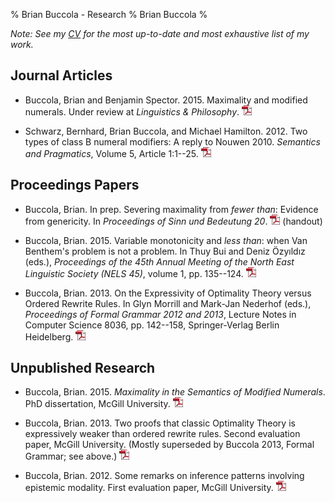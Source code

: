 % Brian Buccola - Research
% Brian Buccola
%

*Note: See my [CV][cv] for the most up-to-date and most exhaustive list of my
work.*

[cv]: files/buccola-cv.pdf "Brian's CV"

Journal Articles
----------------

- Buccola, Brian and Benjamin Spector. 2015. Maximality and modified numerals.
  Under review at *Linguistics & Philosophy*. [![pdf][]][BSMax]

- Schwarz, Bernhard, Brian Buccola, and Michael Hamilton. 2012. Two types of
  class B numeral modifiers: A reply to Nouwen 2010. *Semantics and
  Pragmatics*, Volume 5, Article 1:1--25. [![pdf][]][semprag]

[BSMax]: files/buccola.spector2015maximality.pdf "Buccola and Spector (submitted)"
[semprag]: http://semprag.org/article/download/sp.5.1/pdf "Schwarz, Buccola, and Hamilton 2012"

Proceedings Papers
------------------

- Buccola, Brian. In prep. Severing maximality from *fewer than*:
  Evidence from genericity. In *Proceedings of Sinn und Bedeutung 20*.
  [![pdf][]][sub20] (handout)

- Buccola, Brian. 2015. Variable monotonicity and *less than*: when Van
  Benthem's problem is not a problem. In Thuy Bui and Deniz Özyıldız (eds.),
  *Proceedings of the 45th Annual Meeting of the North East Linguistic Society
  (NELS 45)*, volume 1, pp. 135--124. [![pdf][]][nels45]

- Buccola, Brian. 2013. On the Expressivity of Optimality Theory versus Ordered
  Rewrite Rules. In Glyn Morrill and Mark-Jan Nederhof (eds.), *Proceedings of
  Formal Grammar 2012 and 2013*, Lecture Notes in Computer Science 8036, pp.
  142--158, Springer-Verlag Berlin Heidelberg. [![pdf][]][fg]

[sub20]: files/buccola2015sub20.pdf "Buccola 2015 (SuB 20)"
[nels45]: files/buccola2015nels45.pdf "Buccola 2015 (NELS 45)"
[fg]: files/buccola2013fg.pdf "Buccola 2013 (Formal Grammar)"

Unpublished Research
--------------------

- Buccola, Brian. 2015. *Maximality in the Semantics of Modified Numerals*. PhD
  dissertation, McGill University. [![pdf][]][diss]

- Buccola, Brian. 2013. Two proofs that classic Optimality Theory is
  expressively weaker than ordered rewrite rules. Second evaluation paper,
  McGill University. (Mostly superseded by Buccola 2013, Formal Grammar; see
  above.) [![pdf][]][eval2]

- Buccola, Brian. 2012. Some remarks on inference patterns involving epistemic
  modality. First evaluation paper, McGill University. [![pdf][]][eval1]

[diss]: files/buccola2015diss.pdf "Dissertation"
[eval2]: files/buccola2013eval2.pdf "Second evaluation paper"
[eval1]: files/buccola2012eval1.pdf "First evaluation paper"

[pdf]: images/pdf_icon.png

